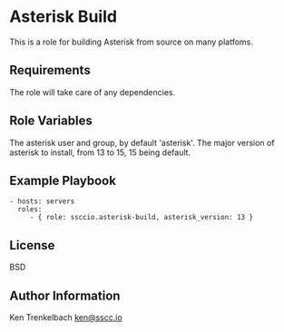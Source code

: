 Asterisk Build
=========

This is a role for building Asterisk from source on many platfoms.

Requirements
------------

The role will take care of any dependencies.

Role Variables
--------------

The asterisk user and group, by default 'asterisk'. The major version of asterisk to install, from 13 to 15, 15 being default.


Example Playbook
----------------

    - hosts: servers
      roles:
         - { role: ssccio.asterisk-build, asterisk_version: 13 }

License
-------

BSD

Author Information
------------------

Ken Trenkelbach <ken@sscc.io>
